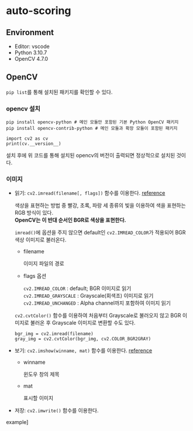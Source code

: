 # auto-scoring

## Environment
* Editor: vscode  
* Python 3.10.7  
* OpenCV 4.7.0  

## OpenCV
`pip list`를 통해 설치된 패키지를 확인할 수 있다.

### opencv 설치  
```
pip install opencv-python # 메인 모듈만 포함된 기본 Python OpenCV 패키지 
pip install opencv-contrib-python # 메인 모듈과 확장 모듈이 포함된 패키지
```

```
import cv2 as cv
print(cv.__version__)
```
설치 후에 위 코드를 통해 설치된 opencv의 버전이 출력되면 정상적으로 설치된 것이다.

### 이미지
* 읽기: `cv2.imread(filename[, flags])` 함수를 이용한다. [reference](https://docs.opencv.org/4.x/d4/da8/group__imgcodecs.html#ga288b8b3da0892bd651fce07b3bbd3a56)
  
  색상을 표현하는 방법 중 빨강, 초록, 파랑 세 종류의 빛을 이용하여 색을 표현하는 RGB 방식이 있다.  
  **OpenCV는 이 반대 순서인 BGR로 색상을 표현한다.**
  
  `imread()`에 옵션을 주지 않으면 default인 `cv2.IMREAD_COLOR`가 적용되어 BGR 색상 이미지로 불러온다.
  * filename
  
    이미지 파일의 경로
  * flags 옵션  
  
    `cv2.IMREAD_COLOR` : default; BGR 이미지로 읽기  
    `cv2.IMREAD_GRAYSCALE` : Grayscale(회색조) 이미지로 읽기  
    `cv2.IMREAD_UNCHANGED` : Alpha channel까지 포함하여 이미지 읽기
  
  `cv2.cvtColor()` 함수를 이용하여 처음부터 Grayscale로 불러오지 않고 BGR 이미지로 불러온 후 Grayscale 이미지로 변환할 수도 있다.
  ```
  bgr_img = cv2.imread(filename)
  gray_img = cv2.cvtColor(bgr_img, cv2.COLOR_BGR2GRAY)
  ```

* 보기: `cv2.imshow(winname, mat)` 함수를 이용한다. [reference](https://docs.opencv.org/4.x/d7/dfc/group__highgui.html#ga453d42fe4cb60e5723281a89973ee563)

  * winname
  
    윈도우 창의 제목
  
  * mat
  
    표시할 이미지
  
* 저장: `cv2.imwrite()` 함수를 이용한다.

example] 
